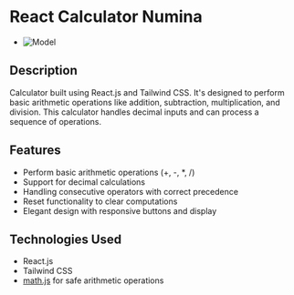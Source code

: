 # React Calculator Numina


- ![Model](https://github.com/zapboy216/react-calculator/blob/main/public/images/Numina.jpg)

## Description

Calculator built using React.js and Tailwind CSS. It's designed to perform basic arithmetic operations like addition, subtraction, multiplication, and division. This calculator handles decimal inputs and can process a sequence of operations.

## Features

- Perform basic arithmetic operations (+, -, *, /)
- Support for decimal calculations
- Handling consecutive operators with correct precedence
- Reset functionality to clear computations
- Elegant design with responsive buttons and display

## Technologies Used

- React.js
- Tailwind CSS
- [math.js](https://mathjs.org/) for safe arithmetic operations


